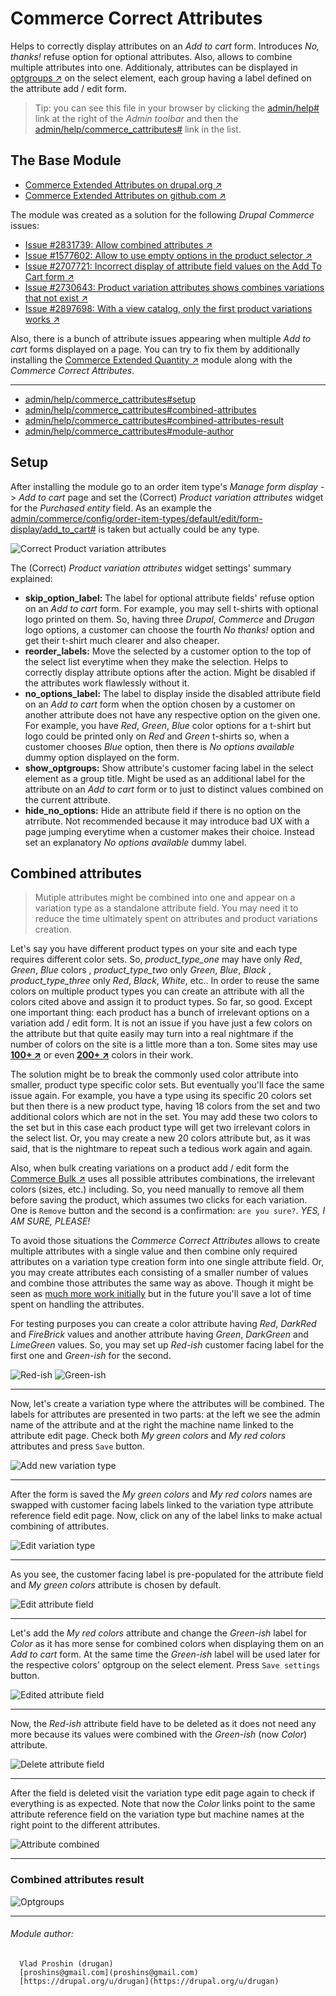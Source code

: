 Commerce Correct Attributes
============================

Helps to correctly display attributes on an *Add to cart* form.
Introduces *No, thanks!* refuse option for optional attributes. Also, allows to
combine multiple attributes into one. Additionaly, attributes can be displayed
in [optgroups ↗](https://developer.mozilla.org/en-US/docs/Web/HTML/Element/optgroup#Result)
on the select element, each group having a label defined on the attribute add / edit form.

> Tip: you can see this file in your browser by clicking
the [admin/help#](#0 "? Help") link at the right of the *Admin toolbar* and then
the [admin/help/commerce_cattributes#](#0 "Commerce Correct Attributes") link in
the list.

## The Base Module

- [Commerce Extended Attributes on drupal.org ↗](https://www.drupal.org/project/commerce_xattributes)
- [Commerce Extended Attributes on github.com ↗](https://github.com/drugan/commerce_xattributes)

The module was created as a solution for the following *Drupal Commerce* issues:

- [Issue \#2831739: Allow combined attributes ↗](https://www.drupal.org/node/2831739)
- [Issue \#1577602: Allow to use empty options in the product selector ↗](https://www.drupal.org/node/1577602)
- [Issue \#2707721: Incorrect display of attribute field values on the Add To Cart form ↗](https://www.drupal.org/node/2707721)
- [Issue \#2730643: Product variation attributes shows combines variations that not exist ↗](https://www.drupal.org/node/2730643)
- [Issue \#2897698: With a view catalog, only the first product variations works ↗](https://www.drupal.org/node/2897698)

Also, there is a bunch of attribute issues appearing when
multiple *Add to cart* forms displayed on a page. You can try to fix them by
additionally installing
the [Commerce Extended Quantity ↗](https://www.drupal.org/project/commerce_xquantity)
module along with the *Commerce Correct Attributes*.


________________________________________________________________________________

- [admin/help/commerce_cattributes#setup](#setup "Setup")
- [admin/help/commerce_cattributes#combined-attributes](#combined-attributes "Combined attributes")
- [admin/help/commerce_cattributes#combined-attributes-result](#combined-attributes-result "Combined attributes result")
- [admin/help/commerce_cattributes#module-author](#module-author "Module author")

## Setup

After installing the module go to an order item
type's *Manage form display* -> *Add to cart* page and set
the (Correct) *Product variation attributes* widget for
the *Purchased entity* field. As an example
the [admin/commerce/config/order-item-types/default/edit/form-display/add_to_cart#](#0
"default order item type") is taken but actually could be any type.

![Correct Product variation attributes](images/correct-product-variation-attributes.png
"Correct Product variation attributes")

The (Correct) *Product variation attributes* widget settings' summary explained:

- **skip_option_label:** The label for optional attribute fields' refuse option
on an *Add to cart* form. For example, you may sell t-shirts with optional logo
printed on them. So, having
three *Drupal*, *Commerce* and *Drugan* logo options, a customer can choose the
fourth *No thanks!* option and get their t-shirt much clearer and also cheaper.
- **reorder_labels:** Move the selected by a customer option to the top of the
select list everytime when they make the selection. Helps to correctly display
attribute options after the action. Might be disabled if the attributes work
flawlessly without it.
- **no_options_label:** The label to display inside the disabled attribute field
on an *Add to cart* form when the option chosen by a customer on another
attribute does not have any respective option on the given one. For example, you
have *Red*, *Green*, *Blue* color options for a t-shirt but logo could be
printed only on *Red* and *Green* t-shirts so, when a customer
chooses *Blue* option, then there is *No options available* dummy option
displayed on the form.
- **show_optgroups:** Show attribute's customer facing label in the
select element as a group title. Might be used as an additional label for the
attribute on an *Add to cart* form or to just to distinct values combined on the
current attribute.
- **hide_no_options:** Hide an attribute field if there is no option on the
atrribute. Not recommended because it may introduce bad UX with a page jumping
everytime when a customer makes their choice. Instead set an
explanatory *No options available* dummy label.


## Combined attributes

> Mutiple attributes might be combined into one and appear on a variation type
as a standalone attribute field. You may need it to reduce the time ultimately
spent on attributes and product variations creation.

Let's say you have different product types on your site and each type requires
different color sets. So, *product_type_one* may have
only *Red*, *Green*, *Blue* colors
, *product_type_two* only *Green*, *Blue*, *Black*
, *product_type_three* only *Red*, *Black*, *White*, etc.. In order to reuse the
same colors on multiple product types you can create an attribute with all the
colors cited above and assign it to product types. So far, so good. Except one
important thing: each product has a bunch of irrelevant options on a variation
add / edit form. It is not an issue if you have just a few colors on the
attribute but that quite easily may turn into a real nightmare if the number of
colors on the site is a little more than a ton. Some sites may
use **[100+ ↗](https://dc2xdemo.websitework.space/products/category002/product-2002)** or
even **[200+ ↗](https://www.drupal.org/node/2932277)** colors in their work.

The solution might be to break the commonly used color attribute into smaller,
product type specific color sets. But eventually you'll face the same
issue again. For example, you have a type using its specific 20 colors set but
then there is a new product type, having 18 colors from the set and two
additional colors which are not in the set. You may add these two colors to the
set but in this case each product type will get two irrelevant colors in the
select list. Or, you may create a new 20 colors attribute but, as it was said,
that is the nightmare to repeat such a tedious work again and again.

Also, when bulk creating variations on a product add / edit form
the [Commerce Bulk ↗](https://www.drupal.org/project/commerce_bulk) uses all
possible attributes combinations, the irrelevant colors (sizes, etc.) including.
So, you need manually to remove all them before saving the product, which
assumes two clicks for each variation. One is `Remove` button and the second is
a confirmation: `are you sure?`. *YES, I AM SURE, PLEASE!*

To avoid those situations the *Commerce Correct Attributes* allows to create
multiple attributes with a single value and then combine only required
attributes on a variation type creation form into one single attribute field.
Or, you may create attributes each consisting of a smaller number of values and
combine those attributes the same way as above. Though it might be seen
as [much more work initially](https://www.drupal.org/project/commerce/issues/2916129#comment-12307268)
but in the future you'll save a lot of time spent on handling the attributes.

For testing purposes you can create a color attribute
having *Red*, *DarkRed* and *FireBrick* values and another attribute
having *Green*, *DarkGreen* and *LimeGreen* values. So, you may set
up *Red-ish* customer facing label for the first one and *Green-ish* for the
second.

![Red-ish](images/redish.png "Red-ish")
![Green-ish](images/greenish.png "Green-ish")

________________________________________________________________________________

Now, let's create a variation type where the attributes will be combined. The
labels for attributes are presented in two parts: at the left we see the
admin name of the attribute and at the right the machine name linked to the
attribute edit page. Check
both *My green colors* and *My red colors* attributes and press `Save` button.

![Add new variation type](images/add-new-variation-type.png "Add new variation type")

________________________________________________________________________________

After the form is saved the *My green colors* and *My red colors* names are
swapped with customer facing labels linked to the variation type attribute
reference field edit page. Now, click on any of the label links to make actual
combining of attributes.

![Edit variation type](images/edit-variation-type.png "Edit variation type")

________________________________________________________________________________

As you see, the customer facing label is pre-populated for the attribute field
and *My green colors* attribute is chosen by default.

![Edit attribute field](images/edit-attribute-field.png "Edit attribute field")

________________________________________________________________________________

Let's add the *My red colors* attribute and change the *Green-ish* label
for *Color* as it has more sense for combined colors when displaying them on
an *Add to cart* form. At the same time the *Green-ish* label will be used later
for the respective colors' optgroup on the select element. Press `Save settings`
button.

![Edited attribute field](images/edited-attribute-field.png "Edited attribute field")

________________________________________________________________________________

Now, the *Red-ish* attribute field have to be deleted as it does not need any
more because its values were combined with the *Green-ish* (now *Color*)
attribute.

![Delete attribute field](images/delete-attribute-field.png "Delete attribute field")

________________________________________________________________________________

After the field is deleted visit the variation type edit page again to check if
everything is as expected. Note that now the *Color* links point to the same
attribute reference field on the variation type but machine names at the right
point to the different attributes.

![Attribute combined](images/attribute-combined.png "Attribute combined")

________________________________________________________________________________


### Combined attributes result

![Optgroups](images/optgroups.png "Optgroups")

_______________________________________________________________________________


###### Module author:
```
  Vlad Proshin (drugan)
  [proshins@gmail.com](proshins@gmail.com)
  [https://drupal.org/u/drugan](https://drupal.org/u/drugan)
```
